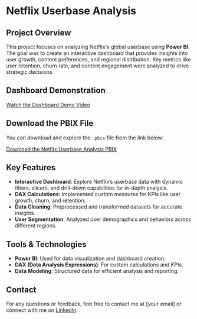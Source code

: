 # Netflix Userbase Analysis

## Project Overview

This project focuses on analyzing Netflix's global userbase using **Power BI**. The goal was to create an interactive dashboard that provides insights into user growth, content preferences, and regional distribution. Key metrics like user retention, churn rate, and content engagement were analyzed to drive strategic decisions.

## Dashboard Demonstration

[Watch the Dashboard Demo Video](https://drive.google.com/file/d/your-video-id/view?usp=sharing)

## Download the PBIX File

You can download and explore the `.pbix` file from the link below:

[Download the Netflix Userbase Analysis PBIX](https://drive.google.com/file/d/your-pbix-id/view?usp=sharing)

## Key Features

- **Interactive Dashboard**: Explore Netflix’s userbase data with dynamic filters, slicers, and drill-down capabilities for in-depth analysis.
- **DAX Calculations**: Implemented custom measures for KPIs like user growth, churn, and retention.
- **Data Cleaning**: Preprocessed and transformed datasets for accurate insights.
- **User Segmentation**: Analyzed user demographics and behaviors across different regions.

## Tools & Technologies

- **Power BI**: Used for data visualization and dashboard creation.
- **DAX (Data Analysis Expressions)**: For custom calculations and KPIs.
- **Data Modeling**: Structured data for efficient analysis and reporting.

## Contact

For any questions or feedback, feel free to contact me at [your email] or connect with me on [LinkedIn](your-linkedin-url).
